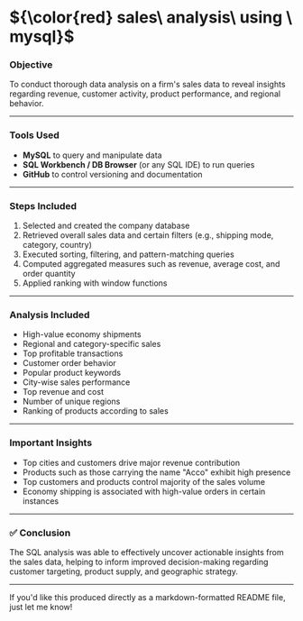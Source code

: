 # ${\color{red} sales\ analysis\ using \ mysql}$

###  Objective

To conduct thorough data analysis on a firm's sales data to reveal insights regarding revenue, customer activity, product performance, and regional behavior.

---

### Tools Used

* **MySQL** to query and manipulate data
* **SQL Workbench / DB Browser** (or any SQL IDE) to run queries
* **GitHub** to control versioning and documentation

---

### Steps Included

1. Selected and created the company database
2. Retrieved overall sales data and certain filters (e.g., shipping mode, category, country)
3. Executed sorting, filtering, and pattern-matching queries
4. Computed aggregated measures such as revenue, average cost, and order quantity
5. Applied ranking with window functions

---

###  Analysis Included

* High-value economy shipments
* Regional and category-specific sales
* Top profitable transactions
* Customer order behavior
* Popular product keywords
* City-wise sales performance
* Top revenue and cost
* Number of unique regions
* Ranking of products according to sales

---

###  Important Insights

* Top cities and customers drive major revenue contribution
* Products such as those carrying the name "Acco" exhibit high presence
* Top customers and products control majority of the sales volume
* Economy shipping is associated with high-value orders in certain instances

---

### ✅ Conclusion

The SQL analysis was able to effectively uncover actionable insights from the sales data, helping to inform improved decision-making regarding customer targeting, product supply, and geographic strategy.

---

If you'd like this produced directly as a markdown-formatted README file, just let me know!
